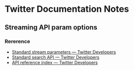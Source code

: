 # Twitter Documentation Notes

## Streaming API param options
### Rererence 
- [Standard stream parameters — Twitter Developers](https://developer.twitter.com/en/docs/tweets/filter-realtime/guides/basic-stream-parameters)
- [Standard search API — Twitter Developers](https://developer.twitter.com/en/docs/tweets/search/api-reference/get-search-tweets)
- [API reference index — Twitter Developers](https://developer.twitter.com/en/docs/api-reference-index)